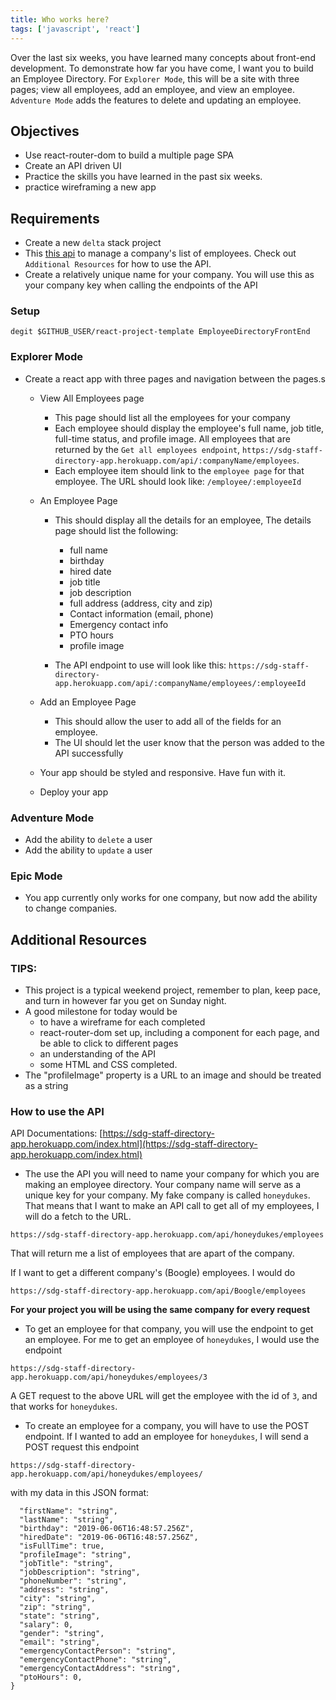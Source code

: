 ```yaml
---
title: Who works here?
tags: ['javascript', 'react']
---
```


Over the last six weeks, you have learned many concepts about front-end
development. To demonstrate how far you have come, I want you to build an
Employee Directory. For `Explorer Mode`, this will be a site with three pages;
view all employees, add an employee, and view an employee. `Adventure Mode` adds
the features to delete and updating an employee.

## Objectives

- Use react-router-dom to build a multiple page SPA
- Create an API driven UI
- Practice the skills you have learned in the past six weeks.
- practice wireframing a new app

## Requirements

- Create a new `delta` stack project
- This [this api](https://sdg-staff-directory-app.herokuapp.com/index.html) to
  manage a company's list of employees. Check out `Additional Resources` for how
  to use the API.
- Create a relatively unique name for your company. You will use this as your
  company key when calling the endpoints of the API

### Setup

```shell
degit $GITHUB_USER/react-project-template EmployeeDirectoryFrontEnd
```

### Explorer Mode

- Create a react app with three pages and navigation between the pages.s

  - View All Employees page
    - This page should list all the employees for your company
    - Each employee should display the employee's full name, job title,
      full-time status, and profile image. All employees that are returned
      by the `Get all employees endpoint`,
      `https://sdg-staff-directory-app.herokuapp.com/api/:companyName/employees`.
    - Each employee item should link to the `employee page` for that
      employee. The URL should look like: `/employee/:employeeId`
  - An Employee Page

    - This should display all the details for an employee, The details page
      should list the following:

      - full name
      - birthday
      - hired date
      - job title
      - job description
      - full address (address, city and zip)
      - Contact information (email, phone)
      - Emergency contact info
      - PTO hours
      - profile image

    - The API endpoint to use will look like this:
      `https://sdg-staff-directory-app.herokuapp.com/api/:companyName/employees/:employeeId`

  - Add an Employee Page
    - This should allow the user to add all of the fields for an employee.
    - The UI should let the user know that the person was added to the API
      successfully
  - Your app should be styled and responsive. Have fun with it.
  - Deploy your app

### Adventure Mode

- Add the ability to `delete` a user
- Add the ability to `update` a user

### Epic Mode

- You app currently only works for one company, but now add the ability to
  change companies.

## Additional Resources

### TIPS:

- This project is a typical weekend project, remember to plan, keep pace, and
  turn in however far you get on Sunday night.
- A good milestone for today would be
  - to have a wireframe for each completed
  - react-router-dom set up, including a component for each page, and be able to
    click to different pages
  - an understanding of the API
  - some HTML and CSS completed.
- The "profileImage" property is a URL to an image and should be treated as a
  string

### How to use the API

API Documentations:
[https://sdg-staff-directory-app.herokuapp.com/index.html](https://sdg-staff-directory-app.herokuapp.com/index.html)

- The use the API you will need to name your company for which you are making an
  employee directory. Your company name will serve as a unique key for your
  company. My fake company is called `honeydukes`. That means that I want to
  make an API call to get all of my employees, I will do a fetch to the URL.

```
https://sdg-staff-directory-app.herokuapp.com/api/honeydukes/employees
```

That will return me a list of employees that are apart of the company.

If I want to get a different company's (Boogle) employees. I would do

```
https://sdg-staff-directory-app.herokuapp.com/api/Boogle/employees
```

**For your project you will be using the same company for every request**

- To get an employee for that company, you will use the endpoint to get an
  employee. For me to get an employee of `honeydukes`, I would use the endpoint

`https://sdg-staff-directory-app.herokuapp.com/api/honeydukes/employees/3`

A GET request to the above URL will get the employee with the id of `3`, and
that works for `honeydukes`.

- To create an employee for a company, you will have to use the POST endpoint.
  If I wanted to add an employee for `honeydukes`, I will send a POST request
  this endpoint

```
https://sdg-staff-directory-app.herokuapp.com/api/honeydukes/employees/
```

with my data in this JSON format:

```{
  "firstName": "string",
  "lastName": "string",
  "birthday": "2019-06-06T16:48:57.256Z",
  "hiredDate": "2019-06-06T16:48:57.256Z",
  "isFullTime": true,
  "profileImage": "string",
  "jobTitle": "string",
  "jobDescription": "string",
  "phoneNumber": "string",
  "address": "string",
  "city": "string",
  "zip": "string",
  "state": "string",
  "salary": 0,
  "gender": "string",
  "email": "string",
  "emergencyContactPerson": "string",
  "emergencyContactPhone": "string",
  "emergencyContactAddress": "string",
  "ptoHours": 0,
}
```
